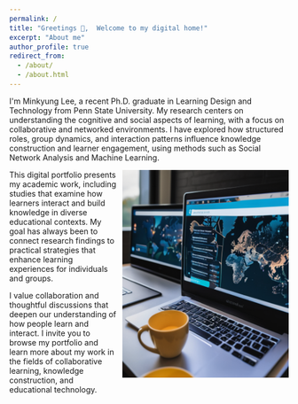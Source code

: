 ```yaml
---
permalink: /
title: "Greetings 🖖,  Welcome to my digital home!"
excerpt: "About me"
author_profile: true
redirect_from: 
  - /about/
  - /about.html
---
```


I'm Minkyung Lee, a recent Ph.D. graduate in Learning Design and Technology from Penn State University. My research centers on understanding the cognitive and social aspects of learning, with a focus on collaborative and networked environments. I have explored how structured roles, group dynamics, and interaction patterns influence knowledge construction and learner engagement, using methods such as Social Network Analysis and Machine Learning.

<img src="images/0virtualclass.png" alt="Virtual Class" style="float:right; margin-left:10px;" width="300px">
This digital portfolio presents my academic work, including studies that examine how learners interact and build knowledge in diverse educational contexts. My goal has always been to connect research findings to practical strategies that enhance learning experiences for individuals and groups.

I value collaboration and thoughtful discussions that deepen our understanding of how people learn and interact. I invite you to browse my portfolio and learn more about my work in the fields of collaborative learning, knowledge construction, and educational technology.
